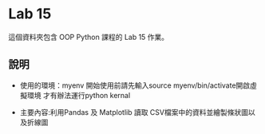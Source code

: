 # Lab 15

這個資料夾包含 OOP Python 課程的 Lab 15 作業。

## 說明
- 使用的環境：myenv
    開始使用前請先輸入source myenv/bin/activate開啟虛擬環境
    才有辦法運行python kernal

- 主要內容:利用Pandas 及 Matplotlib 讀取 CSV檔案中的資料並繪製條狀圖以及折線圖

